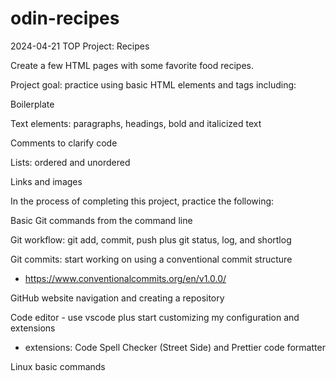 # odin-recipes

2024-04-21
TOP Project: Recipes

Create a few HTML pages with some favorite food recipes.

Project goal: practice using basic HTML elements and tags including:

Boilerplate

Text elements: paragraphs, headings, bold and italicized text

Comments to clarify code

Lists: ordered and unordered

Links and images

In the process of completing this project, practice the following:

Basic Git commands from the command line

Git workflow: git add, commit, push plus git status, log, and shortlog

Git commits: start working on using a conventional commit structure

- https://www.conventionalcommits.org/en/v1.0.0/

GitHub website navigation and creating a repository

Code editor - use vscode plus start customizing my configuration and extensions

- extensions: Code Spell Checker (Street Side) and Prettier code formatter

Linux basic commands
